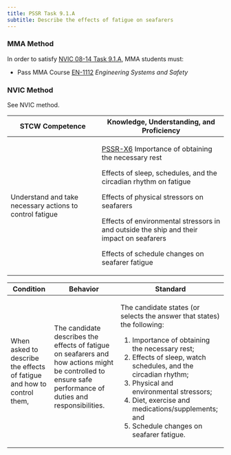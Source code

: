 ```yaml
---
title: PSSR Task 9.1.A 
subtitle: Describe the effects of fatigue on seafarers
---
```



### MMA Method

In order to satisfy  [NVIC 08-14  Task  9.1.A](/stcw23/assets/images/nvic-08-14.pdf), MMA students must:

* Pass MMA Course  [EN-1112](EN-1112) *Engineering Systems and Safety*


### NVIC Method

<a onclick="togglevisibility('nvic_methods')" >See NVIC method.</a>

<div id='nvic_methods' class='hide'>

<table>
<thead>
<tr>
<th class='forty'> STCW Competence </th>
<th class='sixty'> Knowledge, Understanding, and Proficiency </th>
</tr>
</thead>




<tbody>
<tr><td markdown='1'>

Understand and take necessary actions to control fatigue

</td><td markdown='1'>

[PSSR-X6](../../tables/614.html#PSSR-X6) Importance of obtaining the necessary rest 

Effects of sleep, schedules, and the circadian rhythm on fatigue 

Effects of physical stressors on seafarers 

Effects of environmental stressors in and outside the ship and their impact on seafarers 

Effects of schedule changes on seafarer fatigue

</td></tr>


</tbody>
</table>


<table>
<thead>
<tr><th class='twenty'>  Condition </th><th class='twenty'> Behavior </th><th  class='sixty'>Standard </th></tr>
</thead>
<tbody >



<tr><td markdown='1'>

When asked to describe the effects of fatigue and how to control them,

</td><td markdown='1'>

The candidate describes the effects of fatigue on seafarers and how actions might be controlled to ensure safe performance of duties and responsibilities.

<br>

<div class="tooltip">
<span class="tooltiptext">
</span>
</div>


</td><td markdown='1'>

The candidate states (or selects the answer that states) the following:
 
1.  Importance of obtaining the necessary rest; 
2.  Effects of sleep, watch schedules, and the circadian rhythm; 
3.  Physical and environmental stressors; 
4.  Diet, exercise and medications/supplements; and 
5.  Schedule changes on seafarer fatigue.

</td></tr>
</tbody>
</table>
</div>
